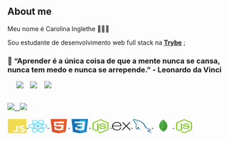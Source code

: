 ## About me
 
Meu nome é Carolina Inglethe  👩🇧🇷 

Sou estudante de desenvolvimento web full stack na **<a href="https://www.betrybe.com/" target="_blank">Trybe</a>** ;

###  🧠 “Aprender é a única coisa de que a mente nunca se cansa, nunca tem medo e nunca se arrepende.” - Leonardo da Vinci

<!-- 🧝‍♀️ Veja meu Portfolio : **<a href="https://carolinainglethe.github.io/" target="_blank"> Portfolio Carol</a>**  -->

 
<div> 
 &nbsp;&nbsp;&nbsp;&nbsp;
  <a href="https://www.instagram.com/inglethe_ca/" target="_blank"><img src="https://img.shields.io/badge/-Instagram-%23E4405F?style=for-the-badge&logo=instagram&logoColor=white" target="_blank"></a>
 &nbsp;&nbsp;
  <a href="https://www.linkedin.com/in/carolinglethe/" target="_blank"><img src="https://img.shields.io/badge/-LinkedIn-%230077B5?style=for-the-badge&logo=linkedin&logoColor=white" target="_blank"></a> 
  &nbsp;&nbsp;
   <a href = "mailto:carolinainglethe@gmail.com"><img src="https://img.shields.io/badge/-Gmail-%23333?style=for-the-badge&logo=gmail&logoColor=white" target="_blank"></a>
</div>

##

<div>
  <a href="https://github.com/CarolinaInglethe">
  <img height="140em"  src="https://github-readme-stats.vercel.app/api?username=CarolinaInglethe&show_icons=true&theme=material-palenight&include_all_commits=true&count_private=true"/>
   &nbsp;
  <img height="140em"  src="https://github-readme-stats.vercel.app/api/top-langs/?username=CarolinaInglethe&layout=compact&langs_count=16&theme=material-palenight"/>
</div>
 
 <div style="display: inline_block"><br>
  <img align="center" alt="Carol-Js" height="33" width="43" src="https://raw.githubusercontent.com/devicons/devicon/master/icons/javascript/javascript-plain.svg">
  <img align="center" alt="Carol-React" height="33" width="43" src="https://raw.githubusercontent.com/devicons/devicon/master/icons/react/react-original.svg">
  <img align="center" alt="Carol-HTML" height="33" width="43" src="https://raw.githubusercontent.com/devicons/devicon/master/icons/html5/html5-original.svg">
  <img align="center" alt="Carol-CSS" height="33" width="43" src="https://raw.githubusercontent.com/devicons/devicon/master/icons/css3/css3-original.svg">
  <img align="center" alt="Carol-Nodejs" height="33" width="43" src="https://raw.githubusercontent.com/devicons/devicon/master/icons/nodejs/nodejs-original.svg">
  <img align="center" alt="Carol-express" height="33" width="43" src="https://raw.githubusercontent.com/devicons/devicon/master/icons/express/express-original.svg">
  <img align="center" alt="Carol-Mysql" height="33" width="43" src="https://raw.githubusercontent.com/devicons/devicon/master/icons/mysql/mysql-original.svg">
  <img align="center" alt="Carol-MongoDB" height="33" width="43" src="https://raw.githubusercontent.com/devicons/devicon/master/icons/mongodb/mongodb-original.svg">
   <img align="center" alt="Carol-Node" height="33" width="43" src="https://raw.githubusercontent.com/devicons/devicon/master/icons/nodejs/nodejs-original.svg">
  
  <!--   <img align="center" alt="Carol-Python" height="30" width="40" src="https://raw.githubusercontent.com/devicons/devicon/master/icons/python/python-original.svg"> -->
   <!--   <img align="center" alt="Carol-Ts" height="30" width="40" src="https://raw.githubusercontent.com/devicons/devicon/master/icons/typescript/typescript-plain.svg"> -->
<!--  <img align="center" alt="Carol-Csharp" height="30" width="40" src="https://raw.githubusercontent.com/devicons/devicon/master/icons/csharp/csharp-original.svg"> -->
<!--   <img align="right" alt="Carol-pic" height="150" style="border-radius:50px;" src="https://media.discordapp.net/attachments/639956127056134178/890373478988013628/Publicacoes_Instagram_1_1.png?width=676&height=676"> -->
</div>
